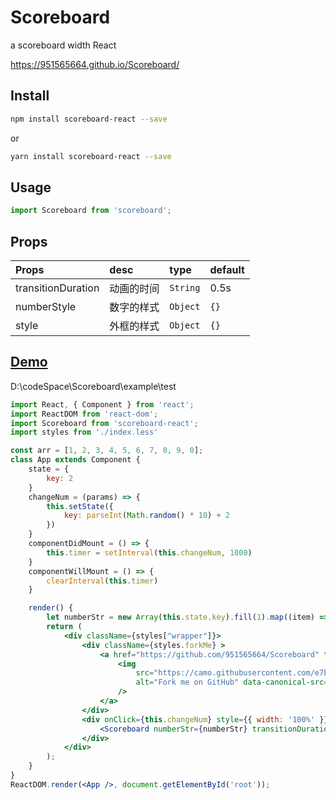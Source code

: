 # Scoreboard
a scoreboard width React

https://951565664.github.io/Scoreboard/
## Install

```bash
npm install scoreboard-react --save
```
or
```bash
yarn install scoreboard-react --save
```

## Usage
```js
import Scoreboard from 'scoreboard';
```
## Props 
| Props   |      desc      |      type      |  default |
|:----------|:-------------|:-------------|:-------------|
| transitionDuration |  动画的时间 |```String``` | 0.5s |
| numberStyle |    数字的样式   | ```Object```|  ```{}``` |
| style | 外框的样式 |   ```Object```  |  ```{}``` |

## [Demo](https://951565664.github.io/Scoreboard/)

D:\codeSpace\Scoreboard\example\test
```jsx
import React, { Component } from 'react';
import ReactDOM from 'react-dom';
import Scoreboard from 'scoreboard-react';
import styles from './index.less'

const arr = [1, 2, 3, 4, 5, 6, 7, 8, 9, 0];
class App extends Component {
    state = {
        key: 2
    }
    changeNum = (params) => {
        this.setState({
            key: parseInt(Math.random() * 10) + 2
        })
    }
    componentDidMount = () => {
        this.timer = setInterval(this.changeNum, 1000)
    }
    componentWillMount = () => {
        clearInterval(this.timer)
    }

    render() {
        let numberStr = new Array(this.state.key).fill(1).map((item) => parseInt(Math.random() * 10)).reduce((prev, curr, index, array) => '' + prev + curr);
        return (
            <div className={styles["wrapper"]}>
                <div className={styles.forkMe} >
                    <a href="https://github.com/951565664/Scoreboard" target="_">
                        <img
                            src="https://camo.githubusercontent.com/e7bbb0521b397edbd5fe43e7f760759336b5e05f/68747470733a2f2f73332e616d617a6f6e6177732e636f6d2f6769746875622f726962626f6e732f666f726b6d655f72696768745f677265656e5f3030373230302e706e67"
                            alt="Fork me on GitHub" data-canonical-src="https://s3.amazonaws.com/github/ribbons/forkme_right_green_007200.png"
                        />
                    </a>
                </div>
                <div onClick={this.changeNum} style={{ width: '100%' }}>
                    <Scoreboard numberStr={numberStr} transitionDuration={'1s'} numberStyle={{ color: '#c40000', fontSize: '20px' }} />
                </div>
            </div>
        );
    }
}
ReactDOM.render(<App />, document.getElementById('root'));
```